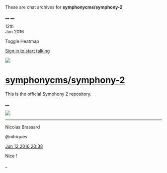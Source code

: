 These are chat archives for **symphonycms/symphony-2**

[__](/symphonycms/symphony-2/archives/2016/06/13)
[__](/symphonycms/symphony-2/archives/2016/06/11)

12th  
Jun 2016

Toggle Heatmap

[Sign in to start talking](/login?action=login&button=archive-login)

![](https://avatars-02.gitter.im/group/iv/3/57542c45c43b8c601977197e?s=48)

#  [symphonycms/symphony-2](/symphonycms/symphony-2)

This is the official Symphony 2 repository.

[ __ ](/orgs/symphonycms/rooms "More symphonycms rooms" )

![](https://avatars1.githubusercontent.com/u/771169?v=3&s=30)

__ __

Nicolas Brassard

@nitriques

[Jun 12 2016
20:38](https://gitter.im/symphonycms/symphony-2?at=575dc859064b9e7266f1d949 ""
)

Nice !

_

